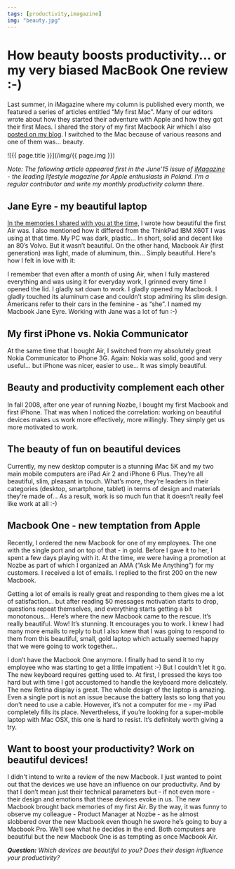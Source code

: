 ```yaml
---
tags: [productivity,imagazine]
img: "beauty.jpg"
---
```


# How beauty boosts productivity... or my very biased MacBook One review :-)

Last summer, in iMagazine where my column is published every month, we featured a series of articles entitled “My first Mac”. Many of our editors wrote about how they started their adventure with Apple and how they got their first Macs. I shared the story of my first Macbook Air which I also [posted on my blog](https://sliwinski.com/my-first-mac/). I switched to the Mac because of various reasons and one of them was... beauty.  

<!--More-->

![{{ page.title }}](/img/{{ page.img }})

*Note: The following article appeared first in the June'15 issue of [iMagazine](/pl/piekno/) - the leading lifestyle magazine for Apple enthusiasts in Poland. I'm a regular contributor and write my monthly productivity column there.*

## Jane Eyre - my beautiful laptop

[In the memories I shared with you at the time,][first] I wrote how beautiful the first Air was. I also mentioned how it differed from the ThinkPad IBM X60T I was using at that time. My PC was dark, plastic... In short, solid and decent like an 80’s Volvo. But it wasn’t beautiful. On the other hand, Macbook Air (first generation) was light, made of aluminum, thin... Simply beautiful. Here's how I felt in love with it:



I remember that even after a month of using Air, when I fully mastered everything and was using it for everyday work, I grinned every time I opened the lid. I gladly sat down to work. I gladly opened my Macbook. I gladly touched its aluminum case and couldn’t stop admiring its slim design. Americans refer to their cars in the feminine - as “she”. I named my Macbook Jane Eyre. Working with Jane was a lot of fun :-)

## My first iPhone vs. Nokia Communicator

At the same time that I bought Air, I switched from my absolutely great Nokia Communicator to iPhone 3G. Again: Nokia was solid, good and very useful... but iPhone was nicer, easier to use... It was simply beautiful.

## Beauty and productivity complement each other 

In fall 2008, after one year of running Nozbe, I bought my first Macbook and first iPhone. That was when I noticed the correlation: working on beautiful devices makes us work more effectively, more willingly. They simply get us more motivated to work.

## The beauty of fun on beautiful devices

Currently, my new desktop computer is a stunning iMac 5K and my two main mobile computers are iPad Air 2 and iPhone 6 Plus. They’re all beautiful, slim, pleasant in touch. What’s more, they’re leaders in their categories (desktop, smartphone, tablet) in terms of design and materials they’re made of... As a result, work is so much fun that it doesn’t really feel like work at all :-)

## Macbook One - new temptation from Apple

Recently, I ordered the new Macbook for one of my employees. The one with the single port and on top of that - in gold. Before I gave it to her, I spent a few days playing with it. At the time, we were having a promotion at Nozbe as part of which I organized an AMA (“Ask Me Anything”) for my customers. I received a lot of emails. I replied to the first 200 on the new Macbook.

Getting a lot of emails is really great and responding to them gives me a lot of satisfaction... but after reading 50 messages motivation starts to drop, questions repeat themselves, and everything starts getting a bit monotonous... Here’s where the new Macbook came to the rescue. It’s really beautiful. Wow! It’s stunning. It encourages you to work. I knew I had many more emails to reply to but I also knew that I was going to respond to them from this beautiful, small, gold laptop which actually seemed happy that we were going to work together...

I don’t have the Macbook One anymore. I finally had to send it to my employee who was starting to get a little impatient :-) But I couldn’t let it go. The new keyboard requires getting used to. At first, I pressed the keys too hard but with time I got accustomed to handle the keyboard more delicately. The new Retina display is great. The whole design of the laptop is amazing. Even a single port is not an issue because the battery lasts so long that you don’t need to use a cable. However, it’s not a computer for me - my iPad completely fills its place. Nevertheless, if you’re looking for a super-mobile laptop with Mac OSX, this one is hard to resist. It’s definitely worth giving a try. 

## Want to boost your productivity? Work on beautiful devices!

I didn't intend to write a review of the new Macbook. I just wanted to point out that the devices we use have an influence on our productivity. And by that I don’t mean just their technical parameters but - if not even more - their design and emotions that these devices evoke in us. The new Macbook brought back memories of my first Air. By the way, it was funny to observe my colleague - Product Manager at Nozbe - as he almost slobbered over the new Macbook even though he swore he’s going to buy a Macbook Pro. We’ll see what he decides in the end. Both computers are beautiful but the new Macbook One is as tempting as once Macbook Air.

***Question:*** *Which devices are beautiful to you? Does their design influence your productivity?*


[iMagazine]: http://iMagazine.pl
[first]: https://sliwinski.com/my-first-mac/

[n]: https://michael.gratis/nozbe